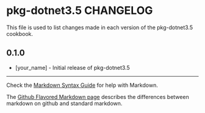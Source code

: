 # pkg-dotnet3.5 CHANGELOG

This file is used to list changes made in each version of the pkg-dotnet3.5 cookbook.

## 0.1.0
- [your_name] - Initial release of pkg-dotnet3.5

- - -
Check the [Markdown Syntax Guide](http://daringfireball.net/projects/markdown/syntax) for help with Markdown.

The [Github Flavored Markdown page](http://github.github.com/github-flavored-markdown/) describes the differences between markdown on github and standard markdown.
